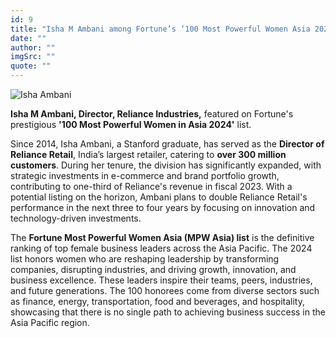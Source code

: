 ```yaml
---
id: 9
title: "Isha M Ambani among Fortune’s ‘100 Most Powerful Women Asia 2024’"
date: ""
author: ""
imgSrc: ""
quote: ""
---
```


<img src="img/articles/iamb.jpg" alt="Isha Ambani" class="mx-auto d-block float-md-end p-2" title="Isha Ambani">

**Isha M Ambani, Director, Reliance Industries,** featured on Fortune's prestigious **'100 Most Powerful Women in Asia 2024'** list.

Since 2014, Isha Ambani, a Stanford graduate, has served as the **Director of Reliance Retail**, India’s largest retailer, catering to **over 300 million customers**. During her tenure, the division has significantly expanded, with strategic investments in e-commerce and brand portfolio growth, contributing to one-third of Reliance's revenue in fiscal 2023. With a potential listing on the horizon, Ambani plans to double Reliance Retail's performance in the next three to four years by focusing on innovation and technology-driven investments.

The **Fortune Most Powerful Women Asia (MPW Asia) list** is the definitive ranking of top female business leaders across the Asia Pacific. The 2024 list honors women who are reshaping leadership by transforming companies, disrupting industries, and driving growth, innovation, and business excellence. These leaders inspire their teams, peers, industries, and future generations. The 100 honorees come from diverse sectors such as finance, energy, transportation, food and beverages, and hospitality, showcasing that there is no single path to achieving business success in the Asia Pacific region.
